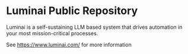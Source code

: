 # Luminai Public Repository

Luminai is a self-sustaining LLM based system that drives automation in your most mission-critical processes.

See https://www.luminai.com/ for more information
